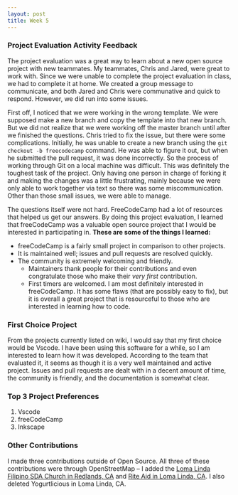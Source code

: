 ```yaml
---
layout: post
title: Week 5
---
```


### Project Evaluation Activity Feedback
The project evaluation was a great way to learn about a new open source project with new teammates. My teammates, Chris and Jared, were great to work with. Since we were unable to complete the project evaluation in class, we had to complete it at home. We created a group message to communicate, and both Jared and Chris were communative and quick to respond. However, we did run into some issues.

First off, I noticed that we were working in the wrong template. We were supposed make a new branch and copy the template into that new branch. But we did not realize that we were working off the master branch until after we finished the questions. Chris tried to fix the issue, but there were some complications. Initially, he was unable to create a new branch using the ``` git checkout -b freecodecamp ``` command. He was able to figure it out, but when he submitted the pull request, it was done incorrectly. So the process of working through Git on a local machine was difficult. This was definitely the toughest task of the project. Only having one person in charge of forking it and making the changes was a little frustrating, mainly because we were only able to work together via text so there was some miscommunication. Other than those small issues, we were able to manage.

The questions itself were not hard. FreeCodeCamp had a lot of resources that helped us get our answers. By doing this project evaluation, I learned that freeCodeCamp was a valuable open source project that I would be interested in participating in.
**These are some of the things I learned:**
* freeCodeCamp is a fairly small project in comparison to other projects.
* It is maintained well; issues and pull requests are resolved quickly.
* The community is extremely welcoming and friendly.
  * Maintainers thank people for their contributions and even congratulate those who make their *very first* contribution.
  * First timers are welcomed.
I am most definitely interested in freeCodeCamp. It has some flaws (that are possibly easy to fix), but it is overall a great project that is resourceful to those who are interested in learning how to code.

### First Choice Project
From the projects currently listed on wiki, I would say that my first choice would be Vscode. I have been using this software for a while, so I am interested to learn how it was developed. According to the team that evaluated it, it seems as though it is a very well maintained and active project. Issues and pull requests are dealt with in a decent amount of time, the community is friendly, and the documentation is somewhat clear.

### Top 3 Project Preferences
1. Vscode
2. freeCodeCamp
3. Inkscape

### Other Contributions
I made three contributions outside of Open Source. All three of these contributions were through OpenStreetMap – I added the  [Loma Linda Filipino SDA Church in Redlands, CA](https://www.openstreetmap.org/way/765230737) and [Rite Aid in Loma Linda, CA](https://www.openstreetmap.org/way/403354396). I also deleted Yogurtlicious in Loma Linda, CA.

